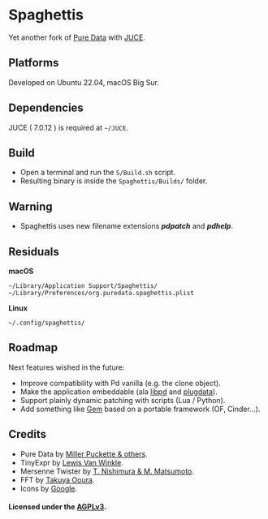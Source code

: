 
# Spaghettis

Yet another fork of [Pure Data](http://msp.ucsd.edu/) with [JUCE](https://github.com/juce-framework/JUCE).

## Platforms

Developed on Ubuntu 22.04, macOS Big Sur.
        
## Dependencies

JUCE ( 7.0.12 ) is required at `~/JUCE`.

## Build

- Open a terminal and run the `S/Build.sh` script.
- Resulting binary is inside the `Spaghettis/Builds/` folder.

## Warning

- Spaghettis uses new filename extensions ***pdpatch*** and ***pdhelp***.

## Residuals

**macOS**

    ~/Library/Application Support/Spaghettis/
    ~/Library/Preferences/org.puredata.spaghettis.plist

**Linux**

    ~/.config/spaghettis/

## Roadmap

Next features wished in the future:

- Improve compatibility with Pd vanilla (e.g. the clone object).
- Make the application embeddable (ala [libpd](https://github.com/libpd/libpd) and [plugdata](https://github.com/plugdata-team/plugdata)).
- Support plainly dynamic patching with scripts (Lua / Python).
- Add something like [Gem](https://gem.iem.at/) based on a portable framework (OF, Cinder...).

## Credits

- Pure Data by [Miller Puckette & others](http://msp.ucsd.edu/Software/pd-README.txt).
- TinyExpr by [Lewis Van Winkle](https://github.com/codeplea/tinyexpr).
- Mersenne Twister by [T. Nishimura & M. Matsumoto](http://www.math.sci.hiroshima-u.ac.jp/~m-mat).
- FFT by [Takuya Ooura](http://www.kurims.kyoto-u.ac.jp/~ooura/fft.html).
- Icons by [Google](https://github.com/google/material-design-icons).

#### Licensed  under the [AGPLv3](https://www.gnu.org/licenses/agpl-3.0.en.html).

